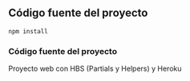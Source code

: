 ## Código fuente del proyecto

```
npm install
```

### Código fuente del proyecto

Proyecto web con HBS (Partials y Helpers) y Heroku
